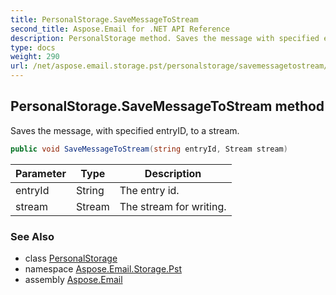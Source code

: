 ```yaml
---
title: PersonalStorage.SaveMessageToStream
second_title: Aspose.Email for .NET API Reference
description: PersonalStorage method. Saves the message with specified entryID to a stream
type: docs
weight: 290
url: /net/aspose.email.storage.pst/personalstorage/savemessagetostream/
---
```

## PersonalStorage.SaveMessageToStream method

Saves the message, with specified entryID, to a stream.

```csharp
public void SaveMessageToStream(string entryId, Stream stream)
```

| Parameter | Type | Description |
| --- | --- | --- |
| entryId | String | The entry id. |
| stream | Stream | The stream for writing. |

### See Also

* class [PersonalStorage](../)
* namespace [Aspose.Email.Storage.Pst](../../personalstorage/)
* assembly [Aspose.Email](../../../)


